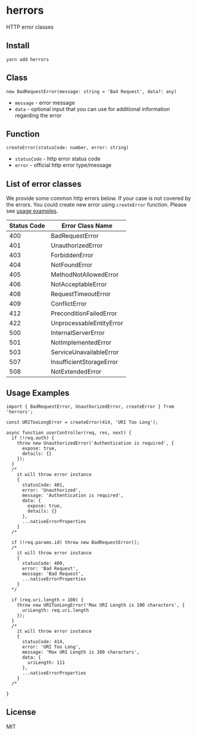 # herrors
HTTP error classes

## Install
```
yarn add herrors
```

## Class
```
new BadRequestError(message: string = 'Bad Request', data?: any)
```
- `message` - error message
- `data` - optional input that you can use for additional information regarding the error

## Function
```
createError(statusCode: number, error: string)
```
- `statusCode` - http error status code
- `error` - official http error type/message

## List of error classes
We provide some common http errors below. If your case is not covered by the errors. You could create new error using `createError` function. Please see [usage examples](#usageexamples).

| Status Code | Error Class Name         |
|-------------|--------------------------|
| 400         | BadRequestError          |
| 401         | UnauthorizedError        |
| 403         | ForbiddenError           |
| 404         | NotFoundError            |
| 405         | MethodNotAllowedError    |
| 406         | NotAcceptableError       |
| 408         | RequestTimeoutError      |
| 409         | ConflictError            |
| 412         | PreconditionFailedError  |
| 422         | UnprocessableEntityError |
| 500         | InternalServerError      |
| 501         | NotImplementedError      |
| 503         | ServiceUnavailableError  |
| 507         | InsufficientStorageError |
| 508         | NotExtendedError         |

## Usage Examples
```
import { BadRequestError, UnauthorizedError, createError } from 'herrors';

const URITooLongError = createError(414, 'URI Too Long');

async function userController(req, res, next) {
  if (!req.auth) {
    throw new UnauthorizedError('Authentication is required', {
      expose: true,
      details: {}
    });
  }
  /*
    it will throw error instance
    {
      statusCode: 401,
      error: 'Unauthorized',
      message: 'Authentication is required',
      data: {
        expose: true,
        details: {}
      },
      ...nativeErrorProperties
    }
  /*

  if (!req.params.id) throw new BadRequestError();
  /*
    it will throw error instance
    {
      statusCode: 400,
      error: 'Bad Request',
      message: 'Bad Request',
      ...nativeErrorProperties
    }
  */

  if (req.uri.length > 100) {
    throw new URITooLongError('Max URI Length is 100 characters', {
      uriLength: req.uri.length
    });
  }
  /*
    it will throw error instance
    {
      statusCode: 414,
      error: 'URI Too Long',
      message: 'Max URI Length is 100 characters',
      data: {
        uriLength: 111
      },
      ...nativeErrorProperties
    }
  /*

}

```

## License
MIT
